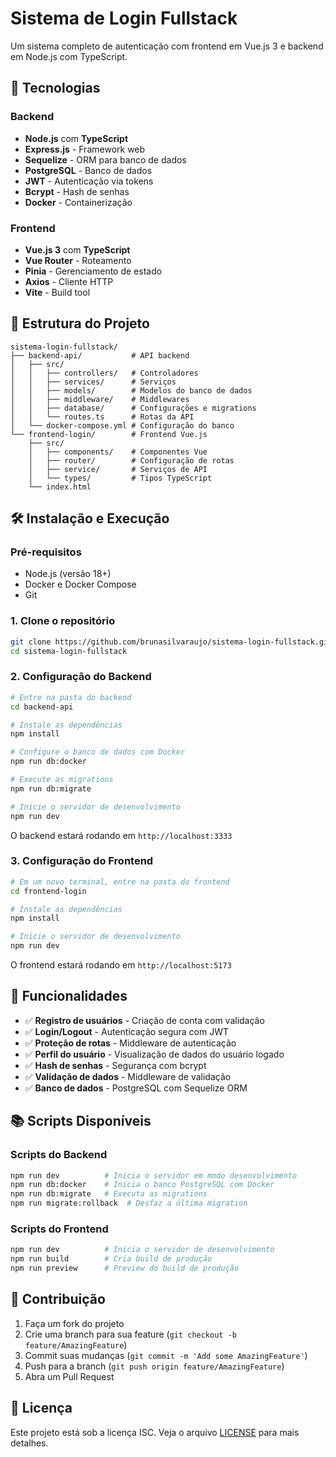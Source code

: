 # Sistema de Login Fullstack

Um sistema completo de autenticação com frontend em Vue.js 3 e backend em Node.js com TypeScript.

## 🚀 Tecnologias

### Backend

- **Node.js** com **TypeScript**
- **Express.js** - Framework web
- **Sequelize** - ORM para banco de dados
- **PostgreSQL** - Banco de dados
- **JWT** - Autenticação via tokens
- **Bcrypt** - Hash de senhas
- **Docker** - Containerização

### Frontend

- **Vue.js 3** com **TypeScript**
- **Vue Router** - Roteamento
- **Pinia** - Gerenciamento de estado
- **Axios** - Cliente HTTP
- **Vite** - Build tool

## 📁 Estrutura do Projeto

```text
sistema-login-fullstack/
├── backend-api/           # API backend
│   ├── src/
│   │   ├── controllers/   # Controladores
│   │   ├── services/      # Serviços
│   │   ├── models/        # Modelos do banco de dados
│   │   ├── middleware/    # Middlewares
│   │   ├── database/      # Configurações e migrations
│   │   └── routes.ts      # Rotas da API
│   └── docker-compose.yml # Configuração do banco
└── frontend-login/        # Frontend Vue.js
    ├── src/
    │   ├── components/    # Componentes Vue
    │   ├── router/        # Configuração de rotas
    │   ├── service/       # Serviços de API
    │   └── types/         # Tipos TypeScript
    └── index.html
```

## 🛠️ Instalação e Execução

### Pré-requisitos

- Node.js (versão 18+)
- Docker e Docker Compose
- Git

### 1. Clone o repositório

```bash
git clone https://github.com/brunasilvaraujo/sistema-login-fullstack.git
cd sistema-login-fullstack
```

### 2. Configuração do Backend

```bash
# Entre na pasta do backend
cd backend-api

# Instale as dependências
npm install

# Configure o banco de dados com Docker
npm run db:docker

# Execute as migrations
npm run db:migrate

# Inicie o servidor de desenvolvimento
npm run dev
```

O backend estará rodando em `http://localhost:3333`

### 3. Configuração do Frontend

```bash
# Em um novo terminal, entre na pasta do frontend
cd frontend-login

# Instale as dependências
npm install

# Inicie o servidor de desenvolvimento
npm run dev
```

O frontend estará rodando em `http://localhost:5173`

## 🔑 Funcionalidades

- ✅ **Registro de usuários** - Criação de conta com validação
- ✅ **Login/Logout** - Autenticação segura com JWT
- ✅ **Proteção de rotas** - Middleware de autenticação
- ✅ **Perfil do usuário** - Visualização de dados do usuário logado
- ✅ **Hash de senhas** - Segurança com bcrypt
- ✅ **Validação de dados** - Middleware de validação
- ✅ **Banco de dados** - PostgreSQL com Sequelize ORM

## 📚 Scripts Disponíveis

### Scripts do Backend

```bash
npm run dev          # Inicia o servidor em modo desenvolvimento
npm run db:docker    # Inicia o banco PostgreSQL com Docker
npm run db:migrate   # Executa as migrations
npm run migrate:rollback  # Desfaz a última migration
```

### Scripts do Frontend

```bash
npm run dev          # Inicia o servidor de desenvolvimento
npm run build        # Cria build de produção
npm run preview      # Preview do build de produção
```

## 🤝 Contribuição

1. Faça um fork do projeto
2. Crie uma branch para sua feature (`git checkout -b feature/AmazingFeature`)
3. Commit suas mudanças (`git commit -m 'Add some AmazingFeature'`)
4. Push para a branch (`git push origin feature/AmazingFeature`)
5. Abra um Pull Request

## 📝 Licença

Este projeto está sob a licença ISC. Veja o arquivo [LICENSE](LICENSE) para mais detalhes.